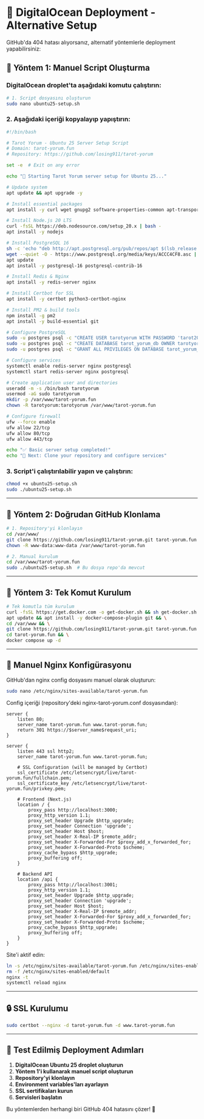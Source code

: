 # 🔧 DigitalOcean Deployment - Alternative Setup

GitHub'da 404 hatası alıyorsanız, alternatif yöntemlerle deployment yapabilirsiniz:

## 🚀 **Yöntem 1: Manuel Script Oluşturma**

### DigitalOcean droplet'ta aşağıdaki komutu çalıştırın:

```bash
# 1. Script dosyasını oluşturun
sudo nano ubuntu25-setup.sh
```

### 2. Aşağıdaki içeriği kopyalayıp yapıştırın:

```bash
#!/bin/bash

# Tarot Yorum - Ubuntu 25 Server Setup Script
# Domain: tarot-yorum.fun
# Repository: https://github.com/losing911/tarot-yorum

set -e  # Exit on any error

echo "🚀 Starting Tarot Yorum server setup for Ubuntu 25..."

# Update system
apt update && apt upgrade -y

# Install essential packages
apt install -y curl wget gnupg2 software-properties-common apt-transport-https ca-certificates

# Install Node.js 20 LTS
curl -fsSL https://deb.nodesource.com/setup_20.x | bash -
apt install -y nodejs

# Install PostgreSQL 16
sh -c 'echo "deb http://apt.postgresql.org/pub/repos/apt $(lsb_release -cs)-pgdg main" > /etc/apt/sources.list.d/pgdg.list'
wget --quiet -O - https://www.postgresql.org/media/keys/ACCC4CF8.asc | apt-key add -
apt update
apt install -y postgresql-16 postgresql-contrib-16

# Install Redis & Nginx
apt install -y redis-server nginx

# Install Certbot for SSL
apt install -y certbot python3-certbot-nginx

# Install PM2 & build tools
npm install -g pm2
apt install -y build-essential git

# Configure PostgreSQL
sudo -u postgres psql -c "CREATE USER tarotyorum WITH PASSWORD 'tarot2025!';"
sudo -u postgres psql -c "CREATE DATABASE tarot_yorum_db OWNER tarotyorum;"
sudo -u postgres psql -c "GRANT ALL PRIVILEGES ON DATABASE tarot_yorum_db TO tarotyorum;"

# Configure services
systemctl enable redis-server nginx postgresql
systemctl start redis-server nginx postgresql

# Create application user and directories
useradd -m -s /bin/bash tarotyorum
usermod -aG sudo tarotyorum
mkdir -p /var/www/tarot-yorum.fun
chown -R tarotyorum:tarotyorum /var/www/tarot-yorum.fun

# Configure firewall
ufw --force enable
ufw allow 22/tcp
ufw allow 80/tcp
ufw allow 443/tcp

echo "✅ Basic server setup completed!"
echo "🔧 Next: Clone your repository and configure services"
```

### 3. Script'i çalıştırılabilir yapın ve çalıştırın:

```bash
chmod +x ubuntu25-setup.sh
sudo ./ubuntu25-setup.sh
```

---

## 🚀 **Yöntem 2: Doğrudan GitHub Klonlama**

```bash
# 1. Repository'yi klonlayın
cd /var/www/
git clone https://github.com/losing911/tarot-yorum.git tarot-yorum.fun
chown -R www-data:www-data /var/www/tarot-yorum.fun

# 2. Manual kurulum
cd /var/www/tarot-yorum.fun
sudo ./ubuntu25-setup.sh  # Bu dosya repo'da mevcut
```

---

## 🚀 **Yöntem 3: Tek Komut Kurulum**

```bash
# Tek komutla tüm kurulum
curl -fsSL https://get.docker.com -o get-docker.sh && sh get-docker.sh && \
apt update && apt install -y docker-compose-plugin git && \
cd /var/www && \
git clone https://github.com/losing911/tarot-yorum.git tarot-yorum.fun && \
cd tarot-yorum.fun && \
docker compose up -d
```

---

## 📝 **Manuel Nginx Konfigürasyonu**

GitHub'dan nginx config dosyasını manuel olarak oluşturun:

```bash
sudo nano /etc/nginx/sites-available/tarot-yorum.fun
```

Config içeriği (repository'deki nginx-tarot-yorum.conf dosyasından):

```nginx
server {
    listen 80;
    server_name tarot-yorum.fun www.tarot-yorum.fun;
    return 301 https://$server_name$request_uri;
}

server {
    listen 443 ssl http2;
    server_name tarot-yorum.fun www.tarot-yorum.fun;
    
    # SSL Configuration (will be managed by Certbot)
    ssl_certificate /etc/letsencrypt/live/tarot-yorum.fun/fullchain.pem;
    ssl_certificate_key /etc/letsencrypt/live/tarot-yorum.fun/privkey.pem;
    
    # Frontend (Next.js)
    location / {
        proxy_pass http://localhost:3000;
        proxy_http_version 1.1;
        proxy_set_header Upgrade $http_upgrade;
        proxy_set_header Connection 'upgrade';
        proxy_set_header Host $host;
        proxy_set_header X-Real-IP $remote_addr;
        proxy_set_header X-Forwarded-For $proxy_add_x_forwarded_for;
        proxy_set_header X-Forwarded-Proto $scheme;
        proxy_cache_bypass $http_upgrade;
        proxy_buffering off;
    }
    
    # Backend API
    location /api {
        proxy_pass http://localhost:3001;
        proxy_http_version 1.1;
        proxy_set_header Upgrade $http_upgrade;
        proxy_set_header Connection 'upgrade';
        proxy_set_header Host $host;
        proxy_set_header X-Real-IP $remote_addr;
        proxy_set_header X-Forwarded-For $proxy_add_x_forwarded_for;
        proxy_set_header X-Forwarded-Proto $scheme;
        proxy_cache_bypass $http_upgrade;
        proxy_buffering off;
    }
}
```

Site'i aktif edin:
```bash
ln -s /etc/nginx/sites-available/tarot-yorum.fun /etc/nginx/sites-enabled/
rm -f /etc/nginx/sites-enabled/default
nginx -t
systemctl reload nginx
```

---

## 🔒 **SSL Kurulumu**

```bash
sudo certbot --nginx -d tarot-yorum.fun -d www.tarot-yorum.fun
```

---

## 🎯 **Test Edilmiş Deployment Adımları**

1. **DigitalOcean Ubuntu 25 droplet oluşturun**
2. **Yöntem 1'i kullanarak manuel script oluşturun**
3. **Repository'yi klonlayın**
4. **Environment variables'ları ayarlayın**
5. **SSL sertifikaları kurun**
6. **Servisleri başlatın**

Bu yöntemlerden herhangi biri GitHub 404 hatasını çözer! 🚀